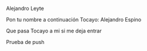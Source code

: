 Alejandro Leyte

Pon tu nombre a continuación Tocayo:  Alejandro Espino

Que pasa Tocayo a mi si me deja entrar

Prueba de push